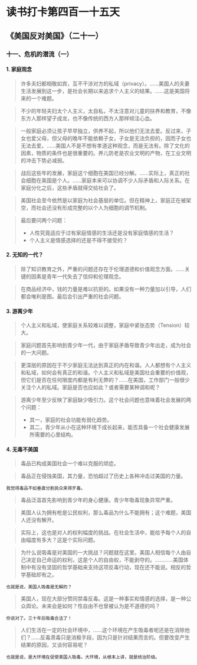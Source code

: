 读书打卡第四百一十五天
===

《美国反对美国》（二十一）
---

### 十一、危机的潜流（一）

#### 1. 家庭观念

> 许多夫妇都相敬如宾，互不干涉对方的私域（privacy）。……美国人的夫妻生活发展到这一步，是社会长期以来追求个人主义的结果。……这是美国将来的一个难题。

> 不少的年轻夫妇太个人主义，太自私，不太注意对儿童的扶养和教育，不像东方人那样望子成龙，也不像传统的西方人那样倾注心血。

> 一般家庭必须让孩子早早独立，供养不起，所以他们无法去爱。反过来，子女也爱父母，但父母的晚年不能依赖子女，子女是无法负担的，因而子女也无法去爱。……美国人不是不想有孝道这种观念，而是无法有。除了文化的因素，物质的条件也是很重要的。养儿防老是农业文明的产物，在工业文明的冲击下势必减弱。

> 战后这些年的发展，家庭这个细胞在美国已经分解。……实际上，真正的社会细胞在美国是个人。……家庭本来可以协调不少人际矛盾和人际关系。在家庭分化之后，这些矛盾就得交给社会了。

> 美国社会至今依然是以家庭为社会基层的单位。但在精神上，家庭正在被架空，而社会还没有形成完整的以个人为细胞的调节机制。

> 最后要问两个问题：
> * 人性究竟适应于过有家庭情感的生活还是没有家庭情感的生活？
> * 个人主义是情感选择的还是不得不接受的？

#### 2. 无知的一代？

> 除了知识教育之外，严重的问题还存在于伦理道德和价值观念方面。……关键的因素是青年一代失去了信仰和伦理观念。

> 在商品经济中，钱的力量是难以抗拒的。如果没有一种力量加以引导，人们都会唯利是图。最后会引出严重的社会问题。

#### 3. 游离少年

> 个人主义和私域，使家庭关系较难以调整，家庭中紧张态势（Tension）较大。

> 家庭问题首先影响到青少年一代，由于家庭矛盾导致青少年出走，成为社会的一大问题。

> 更深层的原因在于不少家庭无法达到真正的内在和谐。人人都想有个人主义和私域，如何会有真正的和谐。个人主义和私域是美国社会重要的价值观，但它们是否在任何限度内都是有利无弊的？……在美国，工作部门一般很少关注个人的私域。家庭是否也应如此？或者需要某种调和呢？

> 游离少年至少反映了家庭缺少吸引力。这个社会问题也意味着社会发展的两个问题：
> * 其一，家庭的社会功能有弱化趋势。
> * 其二，青少年从小在这种环境下成长起来，能否具备一个社会健康发展所需要的心里结构。

#### 4. 无毒不美国

> 毒品已构成美国社会一个难以克服的顽症。

> 毒品正在侵蚀美国，其力量，恐怕超过了历史上各种冲击过美国的力量。
```
我觉得毒品不如垂直分割民众来得歹毒。
```
> 毒品泛滥首先影响到青少年的身心健康。青少年吸毒现象异常严重。

> 美国人认为拥有枪是公民权利，那么毒品为什么不能拥有；这个难题，美国人还没有解开。

> 实际上，这也是对人的权利幅度的挑战。在社会生活中，能给予每个人的自由幅度有多大？这是个实际问题。

> 为什么说吸毒是对美国的一大挑战？问题就在这里。美国人相信每个人由自己决定自己命运的权利，这是个人的自由权，不能剥夺的。…………美国体制中有没有坚固的哲学基础来支持这项反毒行动，现在还不能说。相反的哲学基础却有之。
```
也就是说，美国人吸毒是无解的？
```
> 美国人，现在大部分赞同禁毒反毒。这是一种事实和情感的选择，是一种公众舆论。未来会是如何？性自由不也曾被认为是不道德的吗？
```
你说对了。三十年后吸毒合法了！
```
> 人们生活在一定的社会环境中，……这个环境在产生吸毒者呢还是在消除他们？……反毒肃毒只是消极手段，因为只是针对结果而言的。但要改变产生结果的原因，又谈何容易呢？
```
也就是说，是大环境在促使美国人吸毒。大环境，从根本上讲，就是统治阶级。
```